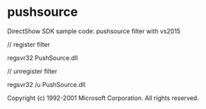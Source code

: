 # pushsource
DirectShow SDK sample code: pushsource filter with vs2015

// register   filter

regsvr32 PushSource.dll          


// unregister filter

regsvr32 /u PushSource.dll       

Copyright (c) 1992-2001 Microsoft Corporation.  All rights reserved.
